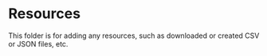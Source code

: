 # Resources 
This folder is for adding any resources, such as downloaded or created CSV or JSON files, etc.

